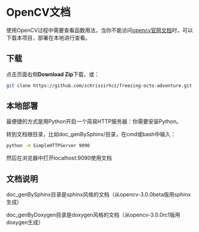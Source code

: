 OpenCV文档
==============
使用OpenCV过程中需要查看函数用法，当你不能访问[opencv官网文档](http://docs.opencv.org/index.html)时，可以下载本项目，部署在本地进行查看。

## 下载

点击页面右侧**Download Zip**下载，或：
```bash
git clone https://github.com/zchrissirhcz/freezing-octo-adventure.git
```

## 本地部署

最便捷的方式是用Python开启一个简易HTTP服务器：你需要安装Python。

转到文档根目录，比如doc_genBySphinx/目录，在cmd或bash中输入：
```bash
python -m SimpleHTTPServer 9090
```
然后在浏览器中打开localhost:9090使用文档

## 文档说明

doc_genBySphinx目录是sphinx风格的文档（从opencv-3.0.0beta版用sphinx生成）

doc_genByDoxygen目录是doxygen风格的文档（从opencv-3.0.0rc1版用doxygen生成）

